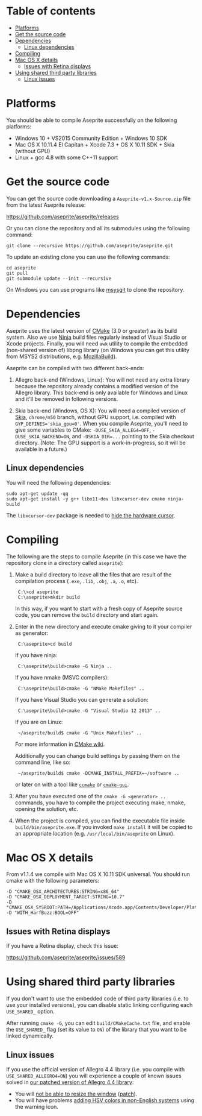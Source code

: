 # Table of contents

* [Platforms](#platforms)
* [Get the source code](#get-the-source-code)
* [Dependencies](#dependencies)
  * [Linux dependencies](#linux-dependencies)
* [Compiling](#compiling)
* [Mac OS X details](#mac-os-x-details)
  * [Issues with Retina displays](#issues-with-retina-displays)
* [Using shared third party libraries](#using-shared-third-party-libraries)
  * [Linux issues](#linux-issues)

# Platforms

You should be able to compile Aseprite successfully on the following
platforms:

* Windows 10 + VS2015 Community Edition + Windows 10 SDK
* Mac OS X 10.11.4 El Capitan + Xcode 7.3 + OS X 10.11 SDK + Skia (without GPU)
* Linux + gcc 4.8 with some C++11 support

# Get the source code

You can get the source code downloading a `Aseprite-v1.x-Source.zip`
file from the latest Aseprite release:

https://github.com/aseprite/aseprite/releases

Or you can clone the repository and all its submodules using the
following command:

    git clone --recursive https://github.com/aseprite/aseprite.git

To update an existing clone you can use the following commands:

    cd aseprite
    git pull
    git submodule update --init --recursive

On Windows you can use programs like
[msysgit](http://msysgit.github.io/) to clone the repository.

# Dependencies

Aseprite uses the latest version of [CMake](http://www.cmake.org/)
(3.0 or greater) as its build system. Also we use
[Ninja](https://ninja-build.org) build files regularly instead of
Visual Studio or Xcode projects. Finally, you will need `awk` utility
to compile the embedded (non-shared version of) libpng library (on
Windows you can get this utility from MSYS2 distributions,
e.g. [MozillaBuild](https://wiki.mozilla.org/MozillaBuild)).

Aseprite can be compiled with two different back-ends:

1. Allegro back-end (Windows, Linux): You will not need any extra
   library because the repository already contains a modified version
   of the Allegro library. This back-end is only available for Windows
   and Linux and it'll be removed in following versions.

2. Skia back-end (Windows, OS X): You will need a compiled version of
   [Skia](http://skia.org/), `chrome/m50` branch, without GPU support,
   i.e.  compiled with `GYP_DEFINES='skia_gpu=0'`. When you compile
   Aseprite, you'll need to give some variables to CMake:
   `-DUSE_SKIA_ALLEG4=OFF`, `-DUSE_SKIA_BACKEND=ON`, and
   `-DSKIA_DIR=...` pointing to the Skia checkout directory. (Note:
   The GPU support is a work-in-progress, so it will be available in a
   future.)

## Linux dependencies

You will need the following dependencies:

    sudo apt-get update -qq
    sudo apt-get install -y g++ libx11-dev libxcursor-dev cmake ninja-build

The `libxcursor-dev` package is needed to
[hide the hardware cursor](https://github.com/aseprite/aseprite/issues/913).

# Compiling

The following are the steps to compile Aseprite (in this case we have
the repository clone in a directory called `aseprite`):

1. Make a build directory to leave all the files that are result of
   the compilation process (`.exe`, `.lib`, `.obj`, `.a`, `.o`, etc).

        C:\>cd aseprite
        C:\aseprite>mkdir build

   In this way, if you want to start with a fresh copy of Aseprite
   source code, you can remove the `build` directory and start again.

2. Enter in the new directory and execute cmake giving to it
   your compiler as generator:

        C:\aseprite>cd build

   If you have ninja:

        C:\aseprite\build>cmake -G Ninja ..

   If you have nmake (MSVC compilers):

        C:\aseprite\build>cmake -G "NMake Makefiles" ..

   If you have Visual Studio you can generate a solution:

        C:\aseprite\build>cmake -G "Visual Studio 12 2013" ..

   If you are on Linux:

        ~/aseprite/build$ cmake -G "Unix Makefiles" ..

   For more information in [CMake wiki](http://www.vtk.org/Wiki/CMake_Generator_Specific_Information).

   Additionally you can change build settings by passing them on the
   command line, like so:

        ~/aseprite/build$ cmake -DCMAKE_INSTALL_PREFIX=~/software ..

   or later on with a tool like
   [`ccmake`](https://cmake.org/cmake/help/latest/manual/ccmake.1.html)
   or
   [`cmake-gui`](https://cmake.org/cmake/help/latest/manual/cmake-gui.1.html).

3. After you have executed one of the `cmake -G <generator> ..`
   commands, you have to compile the project executing make, nmake,
   opening the solution, etc.

4. When the project is compiled, you can find the executable file
   inside `build/bin/aseprite.exe`. If you invoked `make install` it
   will be copied to an appropriate location
   (e.g. `/usr/local/bin/aseprite` on Linux).

# Mac OS X details

From v1.1.4 we compile with Mac OS X 10.11 SDK universal. You should
run cmake with the following parameters:

    -D "CMAKE_OSX_ARCHITECTURES:STRING=x86_64"
    -D "CMAKE_OSX_DEPLOYMENT_TARGET:STRING=10.7"
    -D "CMAKE_OSX_SYSROOT:PATH=/Applications/Xcode.app/Contents/Developer/Platforms/MacOSX.platform/Developer/SDKs/MacOSX10.11.sdk"
    -D "WITH_HarfBuzz:BOOL=OFF"

## Issues with Retina displays

If you have a Retina display, check this issue:

  https://github.com/aseprite/aseprite/issues/589

# Using shared third party libraries

If you don't want to use the embedded code of third party libraries
(i.e. to use your installed versions), you can disable static linking
configuring each `USE_SHARED_` option.

After running `cmake -G`, you can edit `build/CMakeCache.txt` file,
and enable the `USE_SHARED_` flag (set its value to `ON`) of the
library that you want to be linked dynamically.

## Linux issues

If you use the official version of Allegro 4.4 library (i.e. you
compile with `USE_SHARED_ALLEGRO4=ON`) you will experience a couple of
known issues solved in
[our patched version of Allegro 4.4 library](https://github.com/aseprite/aseprite/tree/master/src/allegro):

* You will
  [not be able to resize the window](https://github.com/aseprite/aseprite/issues/192)
  ([patch](https://github.com/aseprite/aseprite/commit/920f6275d55113507121afcbcda80adb44cc0563)).
* You will have problems
  [adding HSV colors in non-English systems](https://github.com/aseprite/aseprite/commit/27b55030e26e93c5e8d9e7e21206c8709d46ff22)
  using the warning icon.
